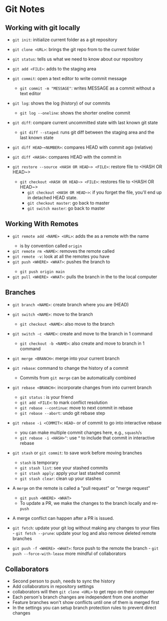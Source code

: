 # Git Notes

## Working with git locally

- `git init`: initialize current folder as a git repository
- `git clone <URL>`: brings the git repo from <URL> to the current folder
- `git status`: tells us what we need to know about our repository

- `git add <FILE>`: adds <FILE> to the staging area
- `git commit`: open a text editor to write commit message
  - `git commit -m "MESSAGE"`: writes MESSAGE as a commit without a text editor

- `git log`: shows the log (history) of our commits
  - `git log --oneline`: shows the shorter oneline commit

- `git diff`: compare current uncommitted state with last known git state
  - `git diff --staged`: runs git diff between the staging area and the last known state
- `git diff HEAD~<NUMBER>`: compares HEAD with commit <NUMBER> ago (relative)
- `git diff <HASH>`: compares HEAD with the commit in <HASH>

- `git restore --source <HASH OR HEAD~> <FILE>`: restore file to <HASH OR HEAD~>
  - `git checkout <HASH OR HEAD~> <FILE>`: restores file to <HASH OR HEAD~>
    - `git checkout <HASH OR HEAD~>`: if you forget the file, you'll end up in detached HEAD state.
    - `git checkout master`: go back to master
    - `git switch master`: go back to master

## Working With Remotes

- `git remote add <NAME> <URL>`: adds the <URL> as a remote with the name <NAME>
  - <NAME> is by convention called `origin`
- `git remote rm <NAME>`: removes the remote called <NAME>
- `git remote -v`: look at all the remotes you have
- `git push <WHERE> <WHAT>`: pushes the <WHAT> branch to <WHERE>
  - `git push origin main`
- `git pull <WHERE> <WHAT>`: pulls the <WHAT> branch in the <WHERE> to the local computer

## Branches

- `git branch <NAME>`: create branch <NAME> where you are (HEAD)
- `git switch <NAME>`: move to the branch <NAME>
  - `git checkout <NAME>`: also move to the branch <NAME>
- `git switch -c <NAME>`: create and move to the branch <NAME> in 1 command
  - `git checkout -b <NAME>`: also create and move to branch <NAME> in 1 command

- `git merge <BRANCH>`: merge <BRANCH> into your current branch
- `git rebase`: command to change the history of a commit
  - Commits from `git merge` can be automatically combined
- `git rebase <BRANCH>`: incorporate changes from <BRANCH> into current branch
  - `git status` : is your friend
  - `git add <FILE>`: to mark conflict resolution
  - `git rebase --continue`: move to next commit in rebase
  - `git rebase --abort`: undo git rebase step
- `git rebase -i <COMMIT>`: `HEAD~` or <HASH> of commit to go into interactive rebase
  - you can make multiple commit changes here, e.g., `squash`/`s`
  - `git rebase -i <HASH>^`: use ^ to include that commit in interactive rebase
- `git stash` or `git commit`: to save work before moving branches
  - `stash` is temporary
  - `git stash list`: see your stashed commits
  - `git stash apply`: apply your last stashed commit
  - `git stash clear`: clean up your stashes

- A `merge` on the remote is called a "pull request" or "merge request"
  - `git push <WHERE> <WHAT>`
  - To update a PR, we make the changes to the branch locally and re-`push`

- A merge conflict can happen after a PR is issued.
- `git fetch`: update your git log without making any changes to your files
        - `git fetch --prune`: update your log and also remove deleted remote branches

- `git push -f <WHERE> <WHAT>`: force push to the remote <WHERE> the branch <WHAT>
        - `git push --force-with-lease` <WHERE> <WHAT> more mindful of collaborators

## Collaborators

- Second person to push, needs to sync the history
- Add collaborators in repository settings
- collaborators will then `git clone <URL>` to get repo on their computer
- Each person's branch changes are independent from one another
- Feature branches won't show conflicts until one of them is merged first
- In the settings you can setup branch protection rules to prevent direct changes
